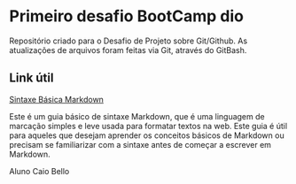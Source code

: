 # Primeiro desafio BootCamp dio
Repositório criado para o Desafio de Projeto sobre Git/Github.
As atualizações de arquivos foram feitas via Git, através do GitBash.

## Link útil
[Sintaxe Básica Markdown](https://www.markdownguide.org/basic-syntax)

Este é um guia básico de sintaxe Markdown, que é uma linguagem de marcação simples e leve usada para formatar textos na web.
Este guia é útil para aqueles que desejam aprender os conceitos básicos de Markdown ou precisam se familiarizar com a sintaxe antes de começar a escrever em Markdown.


Aluno Caio Bello
